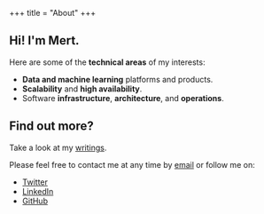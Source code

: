 +++
title = "About"
+++

## Hi! I'm Mert.

Here are some of the **technical areas** of my interests:

* **Data and machine learning** platforms and products.
* **Scalability** and **high availability**.
* Software **infrastructure**, **architecture**, and **operations**.

## Find out more?

Take a look at my [writings](/posts).

Please feel free to contact me at any time by [email](mailto:mertkavi@gmail.com) or follow me on:

* [Twitter](https://twitter.com/mkavi)
* [LinkedIn](https://linkedin.com/in/mertkavi)
* [GitHub](https://github.com/mertkavi)
